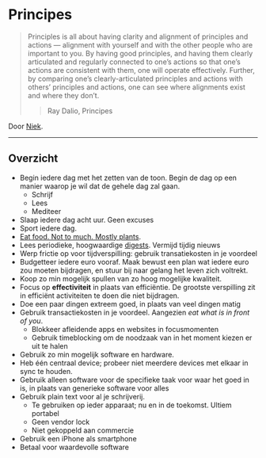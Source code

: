 # Principes

> Principles is all about having clarity and alignment of principles and actions — alignment with yourself and with the other people who are important to you. By having good principles, and having them clearly articulated and regularly connected to one’s actions so that one’s actions are consistent with them, one will operate effectively. Further, by comparing one’s clearly-articulated principles and actions with others’ principles and actions, one can see where alignments exist and where they don’t. 
>>  Ray Dalio, Principes

Door [Niek](https://www.niekdewin.nl).

---

## Overzicht 
- Begin iedere dag met het zetten van de toon. Begin de dag op een manier waarop je wil dat de gehele dag zal gaan. 
    - Schrijf
    - Lees
    - Mediteer 
- Slaap iedere dag acht uur. Geen excuses
- Sport iedere dag.
- [Eat food. Not to much. Mostly plants](https://hownottodie.com/). 
- Lees periodieke, hoogwaardige [digests](https://economist.com). Vermijd tijdig nieuws
- Werp frictie op voor tijdverspilling: gebruik transatiekosten in je voordeel 
- Budgetteer iedere euro vooraf. Maak bewust een plan wat iedere euro zou moeten bijdragen, en stuur bij naar gelang het leven zich voltrekt.
- Koop zo min mogelijk spullen van zo hoog mogelijke kwaliteit. 
- Focus op **effectiviteit** in plaats van efficiëntie. De grootste verspilling zit in efficiënt activiteiten te doen die niet bijdragen.
- Doe een paar dingen extreem goed, in plaats van veel dingen matig 
- Gebruik transactiekosten in je voordeel. Aangezien *eat what is in front of you*. 
    - Blokkeer afleidende apps en websites in focusmomenten
    - Gebruik timeblocking om de noodzaak van in het moment kiezen er uit te halen
- Gebruik zo min mogelijk software en hardware.
- Heb één centraal device; probeer niet meerdere devices met elkaar in sync te houden. 
- Gebruik alleen software voor de specifieke taak voor waar het goed in is, in plaats van generieke software voor alles
- Gebruik plain text voor al je schrijverij. 
    - Te gebruiken op ieder apparaat; nu en in de toekomst. Ultiem portabel
    - Geen vendor lock
    - Niet gekoppeld aan commercie
- Gebruik een iPhone als smartphone 
- Betaal voor waardevolle software 
